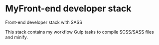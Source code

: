 # MyFront-end developer stack
Front-end developer stack with SASS

This stack contains my workflow Gulp tasks to compile SCSS/SASS files and minify. 
